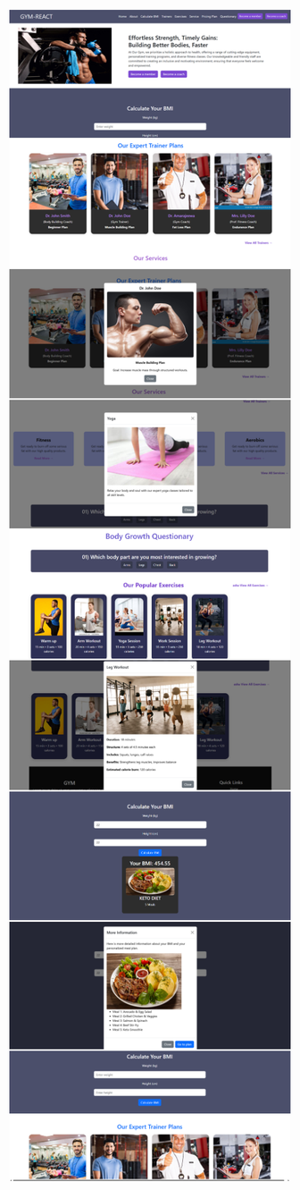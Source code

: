 ![](https://github.com/Chandures-Priyavindya/Gym-React/blob/main/UI/Screenshot%202024-12-11%20201305.png)
![](https://github.com/Chandures-Priyavindya/Gym-React/blob/main/UI/Screenshot%202024-12-11%20201422.png)
![](https://github.com/Chandures-Priyavindya/Gym-React/blob/main/UI/Screenshot%202024-12-11%20201500.png)
![](https://github.com/Chandures-Priyavindya/Gym-React/blob/main/UI/Screenshot%202024-12-11%20201539.png)
![](https://github.com/Chandures-Priyavindya/Gym-React/blob/main/UI/Screenshot%202024-12-11%20201608.png)
![](https://github.com/Chandures-Priyavindya/Gym-React/blob/main/UI/Screenshot%202024-12-11%20201641.png)
![](https://github.com/Chandures-Priyavindya/Gym-React/blob/main/UI/Screenshot%202024-12-11%20201820.png)
![](https://github.com/Chandures-Priyavindya/Gym-React/blob/main/UI/Screenshot%202024-12-11%20201846.png)
![](https://github.com/Chandures-Priyavindya/Gym-React/blob/main/UI/ui.png)
